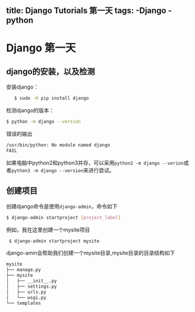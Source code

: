 title: Django Tutorials 第一天
tags:
    -Django
    -python
---


# Django 第一天
## django的安装，以及检测

安装django：

```bash
   $ sudo -H pip install django
```

检测django的版本：

```bash
$ python -m django --version
```

错误的输出
```bash
/usr/bin/python: No module named django
FAIL
```

如果电脑中python2和python3并存，可以采用`python2 -m django --verion`或者`python3 -m django --version`来进行尝试。

## 创建项目
创建django命令是使用`django-admin`，命令如下
```bash
$ django-admin startproject [project_label]
```
例如，我在这里创建一个mysite项目
```bash
 $ django-admin startproject mysite
```

django-amin会帮助我们创建一个mysite目录,mysite目录的目录结构如下

```bash
mysite
├── manage.py
├── mysite
│   ├── __init__.py
│   ├── settings.py
│   ├── urls.py
│   └── wsgi.py
└── templates
```
